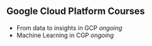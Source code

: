 ## Google Cloud Platform Courses 

- From data to insights in GCP *ongoing*
- Machine Learning in CGP *ongoing*
